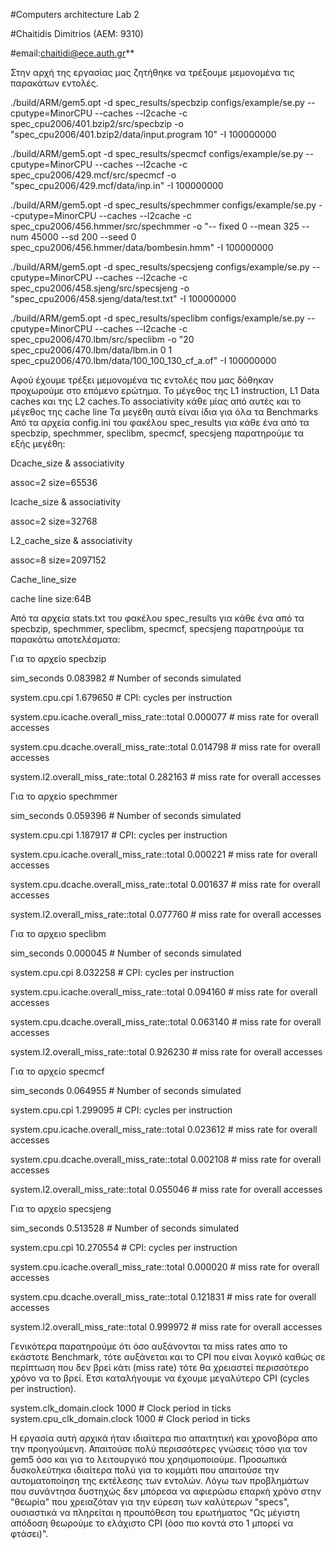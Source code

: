 #Computers architecture Lab 2


#Chaitidis Dimitrios (AEM: 9310)


#email:chaitidi@ece.auth.gr**


Στην αρχή της εργασίας μας ζητήθηκε να τρέξουμε μεμονομένα τις παρακάτων εντολές.

./build/ARM/gem5.opt -d spec_results/specbzip configs/example/se.py --cputype=MinorCPU --caches --l2cache -c spec_cpu2006/401.bzip2/src/specbzip -o "spec_cpu2006/401.bzip2/data/input.program 10" -I 100000000

./build/ARM/gem5.opt -d spec_results/specmcf configs/example/se.py --cputype=MinorCPU --caches --l2cache -c spec_cpu2006/429.mcf/src/specmcf -o "spec_cpu2006/429.mcf/data/inp.in" -I 100000000

./build/ARM/gem5.opt -d spec_results/spechmmer configs/example/se.py --cputype=MinorCPU --caches --l2cache -c spec_cpu2006/456.hmmer/src/spechmmer -o "-- fixed 0 --mean 325 --num 45000 --sd 200 --seed 0 spec_cpu2006/456.hmmer/data/bombesin.hmm" -I 100000000

 ./build/ARM/gem5.opt -d spec_results/specsjeng configs/example/se.py --cputype=MinorCPU --caches --l2cache -c spec_cpu2006/458.sjeng/src/specsjeng -o
"spec_cpu2006/458.sjeng/data/test.txt" -I 100000000

 ./build/ARM/gem5.opt -d spec_results/speclibm configs/example/se.py --cputype=MinorCPU --caches --l2cache -c spec_cpu2006/470.lbm/src/speclibm -o "20
spec_cpu2006/470.lbm/data/lbm.in 0 1 spec_cpu2006/470.lbm/data/100_100_130_cf_a.of" -I 100000000











Αφού έχουμε τρέξει μεμονομένα τις εντολές που μας δόθηκαν προχωρούμε στο επόμενο ερώτημα.
Το μέγεθος της L1 instruction, L1 Data caches και της L2 caches.Το associativity κάθε μίας από αυτές και το μέγεθος της cache line
Τα μεγέθη αυτά είναι ίδια για όλα τα Benchmarks
Από τα αρχεία config.ini του φακέλου spec_results για κάθε ένα από τα specbzip, spechmmer, speclibm, specmcf, specsjeng παρατηρούμε τα εξής μεγέθη:


Dcache_size & associativity

assoc=2
size=65536

Icache_size & associativity

assoc=2
size=32768



L2_cache_size & associativity

assoc=8
size=2097152

Cache_line_size 

cache line size:64B



Από τα αρχεία stats.txt του φακέλου spec_results για κάθε ένα από τα specbzip, spechmmer, speclibm, specmcf, specsjeng παρατηρούμε τα παρακάτω αποτελέσματα:


Για το αρχείο specbzip

sim_seconds                                  0.083982                       # Number of seconds simulated

system.cpu.cpi                               1.679650                       # CPI: cycles per instruction

system.cpu.icache.overall_miss_rate::total   0.000077                       # miss rate for overall accesses

system.cpu.dcache.overall_miss_rate::total   0.014798                       # miss rate for overall accesses

system.l2.overall_miss_rate::total           0.282163                       # miss rate for overall accesses





Για το αρχείο spechmmer

sim_seconds                                  0.059396                       # Number of seconds simulated

system.cpu.cpi                               1.187917                       # CPI: cycles per instruction

system.cpu.icache.overall_miss_rate::total   0.000221                       # miss rate for overall accesses

system.cpu.dcache.overall_miss_rate::total   0.001637                       # miss rate for overall accesses

system.l2.overall_miss_rate::total           0.077760                       # miss rate for overall accesses





Για το αρχειο speclibm

sim_seconds                                  0.000045                       # Number of seconds simulated

system.cpu.cpi                               8.032258                       # CPI: cycles per instruction

system.cpu.icache.overall_miss_rate::total   0.094160                       # miss rate for overall accesses

system.cpu.dcache.overall_miss_rate::total   0.063140                       # miss rate for overall accesses

system.l2.overall_miss_rate::total           0.926230                       # miss rate for overall accesses




Για το αρχείο specmcf

sim_seconds                                  0.064955                       # Number of seconds simulated

system.cpu.cpi                               1.299095                       # CPI: cycles per instruction

system.cpu.icache.overall_miss_rate::total   0.023612                       # miss rate for overall accesses

system.cpu.dcache.overall_miss_rate::total   0.002108                       # miss rate for overall accesses

system.l2.overall_miss_rate::total           0.055046                       # miss rate for overall accesses



Για το αρχείο specsjeng

sim_seconds                                 0.513528                       # Number of seconds simulated

system.cpu.cpi                              10.270554                      # CPI: cycles per instruction

system.cpu.icache.overall_miss_rate::total  0.000020                       # miss rate for overall accesses

system.cpu.dcache.overall_miss_rate::total  0.121831                       # miss rate for overall accesses

system.l2.overall_miss_rate::total          0.999972                       # miss rate for overall accesses



Γενικότερα παρατηρούμε ότι όσο αυξάνονται τα miss rates απο το εκάστοτε Benchmark, τότε αυξάνεται και το CPI που είναι λογικό καθώς σε περίπτωση 
που δεν βρεί κάτι (miss rate) τότε θα χρειαστεί περισσότερο χρόνο να το βρεί. Ετσι καταλήγουμε να έχουμε μεγαλύτερο CPI (cycles per instruction).

 system.clk_domain.clock                          1000                       # Clock period in ticks
 system.cpu_clk_domain.clock                      1000                       # Clock period in ticks



Η εργασία αυτή αρχικά ήταν ιδιαίτερα πιο απαιτητική και χρονοβόρα απο την προηγούμενη. Απαιτούσε πολύ περισσότερες γνώσεις τόσο για τον gem5 όσο και για το λειτουργικό που χρησιμοποιούμε.
Προσωπικά δυσκολεύτηκα ιδιαίτερα πολύ για το κομμάτι που απαιτούσε την αυτοματοποίηση της εκτέλεσης των εντολών. Λόγω των προβλημάτων που συνάντησα δυστηχώς δεν μπόρεσα 
να αφιερώσω επαρκή χρόνο στην "θεωρία" που χρειαζόταν για την εύρεση των καλύτερων "specs", ουσιαστικά να πληρείται η προυπόθεση του ερωτήματος "Ως μέγιστη απόδοση θεωρούμε το ελάχιστο CPI (όσο πιο κοντά στο 1 μπορεί να φτάσει)". 
